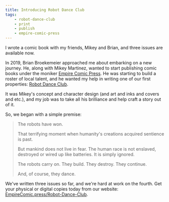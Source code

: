 ```yaml
---
title: Introducing Robot Dance Club
tags:
    - robot-dance-club
    - print
    - publish
    - empire-comic-press
---
```

I wrote a comic book with my friends, Mikey and Brian, and three issues are available now.

<!--more-->

In 2019, Brian Broekemeier approached me about embarking on a new journey. He, along with Mikey Martinez, wanted to start publishing comic books under the moniker <a href="https://empirecomic.press/" target="_blank" rel="noopener noreferrer">Empire Comic Press</a>. He was starting to build a roster of local talent, and he wanted my help in writing one of our first properties: <a href="https://empirecomic.press/robot-dance-club" target="_blank" rel="noopener noreferrer">Robot Dance Club</a>.

It was Mikey's concept and character design (and art and inks and covers and etc.), and my job was to take all his brilliance and help craft a story out of it.

So, we began with a simple premise:

   > The robots have won.
   >
   > That terrifying moment when humanity's creations acquired sentience is past.
   >
   > But mankind does not live in fear. The human race is not enslaved, destroyed or wired up like batteries. It is simply ignored.
   >
   > The robots carry on. They build. They destroy. They continue.
   >
   > And, of course, they dance.

We've written three issues so far, and we're hard at work on the fourth. Get your physical or digital copies today from our website: <a href="https://empirecomic.press/robot-dance-club" target="_blank" rel="noopener noreferrer">EmpireComic.press/Robot-Dance-Club</a>.
